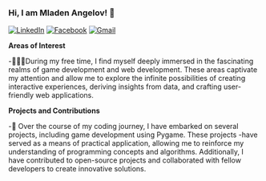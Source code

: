 ### Hi, I am Mladen Angelov! 👋

[![LinkedIn](https://img.shields.io/badge/-LinkedIn-0e76a8?style=flat-square&logo=Linkedin&logoColor=white)](https://www.linkedin.com/in/mladen-angelov-a19b5a260/) 
[![Facebook](https://img.shields.io/badge/-Facebook-00B2FF?style=flat-square&logo=Facebook&logoColor=white)](https://www.facebook.com/mladen.angelov.5/)
[![Gmail](https://img.shields.io/badge/-Gmail-c14438?style=flat&logo=Gmail&logoColor=white)](mailto:webbersof@gmail.com)


**Areas of Interest**

-👨🏽‍💻During my free time, I find myself deeply immersed in the fascinating realms of game development  and web development. These areas captivate my attention and allow me to explore the infinite possibilities of creating interactive experiences, deriving insights from data, and crafting user-friendly web applications.

**Projects and Contributions**

-🌱 Over the course of my coding journey, I have embarked on several projects, including game development using Pygame. These projects -have served as a means of practical application, allowing me to reinforce my understanding of programming concepts and algorithms. Additionally, I have contributed to open-source projects and collaborated with fellow developers to create innovative solutions.

